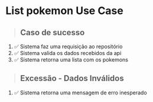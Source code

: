 # List pokemon Use Case

> ## Caso de sucesso

1. ✅ Sistema faz uma requisição ao repositório
2. ✅ Sistema valida os dados recebidos da api
3. ✅ Sistema retorna uma lista com os pokemons

> ## Excessão - Dados Inválidos

1. ✅ Sistema retorna uma mensagem de erro inesperado
